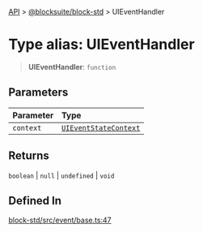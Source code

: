 [API](../../../index.md) > [@blocksuite/block-std](../index.md) > UIEventHandler

# Type alias: UIEventHandler

> **UIEventHandler**: `function`

## Parameters

| Parameter | Type |
| :------ | :------ |
| `context` | [`UIEventStateContext`](../classes/class.UIEventStateContext.md) |

## Returns

`boolean` \| `null` \| `undefined` \| `void`

## Defined In

[block-std/src/event/base.ts:47](https://github.com/Saul-Mirone/blocksuite/blob/f2324b82e/packages/block-std/src/event/base.ts#L47)
